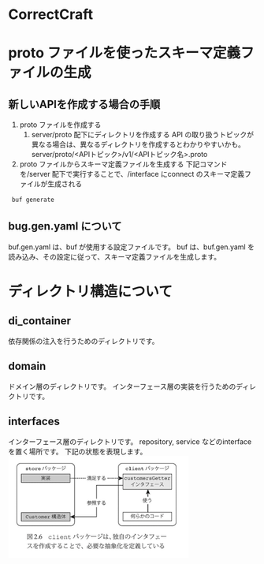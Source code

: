 # CorrectCraft

# proto ファイルを使ったスキーマ定義ファイルの生成

## 新しいAPIを作成する場合の手順
1. proto ファイルを作成する
   1. server/proto 配下にディレクトリを作成する
      API の取り扱うトピックが異なる場合は、異なるディレクトリを作成するとわかりやすいかも。
      server/proto/<APIトピック>/v1/<APIトピック名>.proto
2. proto ファイルからスキーマ定義ファイルを生成する
下記コマンドを/server 配下で実行することで、/interface にconnect のスキーマ定義ファイルが生成される 
```sh
 buf generate
```


## bug.gen.yaml について
buf.gen.yaml は、buf が使用する設定ファイルです。
buf は、buf.gen.yaml を読み込み、その設定に従って、スキーマ定義ファイルを生成します。


# ディレクトリ構造について

## di_container
依存関係の注入を行うためのディレクトリです。
## domain
ドメイン層のディレクトリです。
インターフェース層の実装を行うためのディレクトリです。
## interfaces
インターフェース層のディレクトリです。
repository, service などのinterface を置く場所です。
下記の状態を表現します。
![img.png](img.png)
